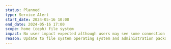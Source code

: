 ```yaml
---
status: Planned
type: Service Alert
start_date: 2024-05-16 10:00
end_date: 2024-05-16 17:00
scope: home (ceph) file system 
impact: No user impact expected although users may see some connection issues  
reason: Update to file system operating system and administration package updates   
---
```

